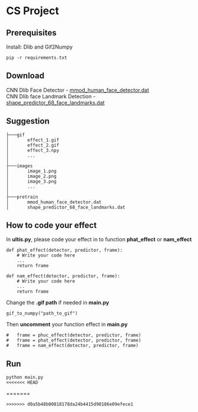 # CS Project
## Prerequisites

Install: Dlib and Gif2Numpy
 
```
pip -r requirements.txt
```

## Download 

CNN Dlib Face Detector - [mmod_human_face_detector.dat](http://dlib.net/files/mmod_human_face_detector.dat.bz2)<br />
CNN Dlib face Landmark Detection - [shape_predictor_68_face_landmarks.dat](http://dlib.net/files/shape_predictor_68_face_landmarks.dat.bz2)

## Suggestion
```
├───gif
│       effect_1.gif
│       effect_2.gif
│       effect_3.npy
│       ...
│
├───images
│       image_1.png
│       image_2.png
│       image_3.png
│       ...
│
├───pretrain
│       mmod_human_face_detector.dat
│       shape_predictor_68_face_landmarks.dat
```

## How to code your effect

In **ultis.py**, please code your effect in to function **phat_effect** or **nam_effect**
```
def phat_effect(detector, predictor, frame):
    # Write your code here
    ...
    return frame
    
def nam_effect(detector, predictor, frame):
    # Write your code here
    ...
    return frame
```
Change the **.gif path** if needed in **main.py**
```
gif_to_numpy("path_to_gif")
```
Then **uncomment** your function effect in **main.py**
```
#   frame = phuc_effect(detector, predictor, frame)
#   frame = phat_effect(detector, predictor, frame)
#   frame = nam_effect(detector, predictor, frame)
```
## Run

```
python main.py
<<<<<<< HEAD
```
=======
```
>>>>>>> d0a5b48b00818178da24b4415d90186e09efece1
